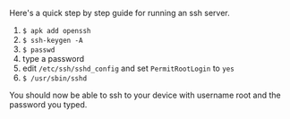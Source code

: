 Here's a quick step by step guide for running an ssh server.

1. `$ apk add openssh`
2. `$ ssh-keygen -A`
3. `$ passwd`
4. type a password
5. edit `/etc/ssh/sshd_config` and set `PermitRootLogin` to `yes`
6. `$ /usr/sbin/sshd`

You should now be able to ssh to your device with username root and the password you typed.